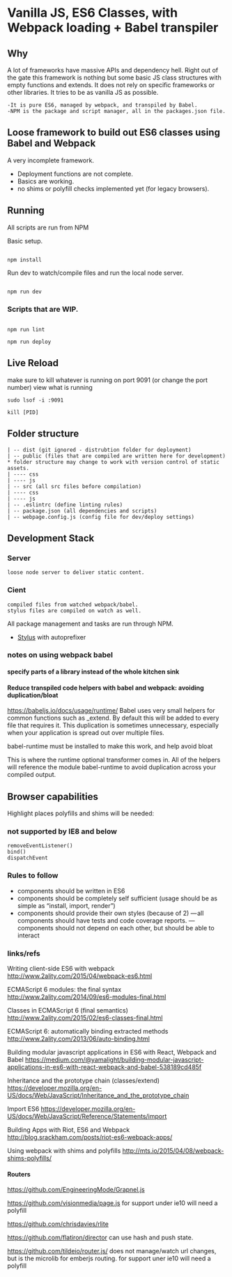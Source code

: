 # Vanilla JS, ES6 Classes, with Webpack loading + Babel transpiler

## Why
A lot of frameworks have massive APIs and dependency hell. Right out of the gate this framework is nothing but some basic JS class structures with empty functions and extends. It does not rely on specific frameworks or other libraries. It tries to be as vanilla JS as possible.
    
    -It is pure ES6, managed by webpack, and transpiled by Babel.
    -NPM is the package and script manager, all in the packages.json file.

## Loose framework to build out ES6 classes using Babel and Webpack

A very incomplete framework. 
- Deployment functions are not complete.
- Basics are working.
- no shims or polyfill checks implemented yet (for legacy browsers).


## Running
All scripts are run from NPM

Basic setup.
```

npm install

```

Run dev to watch/compile files and run the local node server.
```

npm run dev

```

### Scripts that are WIP.
```

npm run lint

npm run deploy

```

## Live Reload
make sure to kill whatever is running on port 9091 (or change the port number)
view what is running

```
sudo lsof -i :9091

kill [PID]
```

## Folder structure
```
| -- dist (git ignored - distrubtion folder for deployment)
| -- public (files that are compiled are written here for development)
* folder structure may change to work with version control of static assets.
| ---- css
| ---- js
| -- src (all src files before compilation)
| ---- css
| ---- js
| -- .eslintrc (define linting rules)
| -- package.json (all dependencies and scripts)
| -- webpage.config.js (config file for dev/deploy settings)
```


## Development Stack

### Server
    loose node server to deliver static content.

### Cient
    compiled files from watched webpack/babel.
    stylus files are compiled on watch as well.

All package management and tasks are run through NPM. 
- [Stylus](learnboost.github.com/stylus/) with autoprefixer

### notes on using webpack babel

#### specify parts of a library instead of the whole kitchen sink

#### Reduce transpiled code helpers with babel and webpack: avoiding duplication/bloat

https://babeljs.io/docs/usage/runtime/
Babel uses very small helpers for common functions such as _extend. By default this will be added to every file that requires it. This duplication is sometimes unnecessary, especially when your application is spread out over multiple files.

babel-runtime must be installed to make this work, and help avoid bloat

This is where the runtime optional transformer comes in. All of the helpers will reference the module babel-runtime to avoid duplication across your compiled output.

## Browser capabilities
Highlight places polyfills and shims will be needed:

### not supported by IE8 and below
    removeEventListener() 
    bind() 
    dispatchEvent


### Rules to follow

- components should be written in ES6
- components should be completely self sufficient (usage should be as simple as “install, import, render”)
- components should provide their own styles (because of 2)
— all components should have tests and code coverage reports.
— components should not depend on each other, but should be able to interact


### links/refs

Writing client-side ES6 with webpack
http://www.2ality.com/2015/04/webpack-es6.html

ECMAScript 6 modules: the final syntax
http://www.2ality.com/2014/09/es6-modules-final.html

Classes in ECMAScript 6 (final semantics)
http://www.2ality.com/2015/02/es6-classes-final.html

ECMAScript 6: automatically binding extracted methods
http://www.2ality.com/2013/06/auto-binding.html

Building modular javascript applications in ES6 with React, Webpack and Babel
https://medium.com/@yamalight/building-modular-javascript-applications-in-es6-with-react-webpack-and-babel-538189cd485f

Inheritance and the prototype chain (classes/extend)
https://developer.mozilla.org/en-US/docs/Web/JavaScript/Inheritance_and_the_prototype_chain

Import ES6
https://developer.mozilla.org/en-US/docs/Web/JavaScript/Reference/Statements/import

Building Apps with Riot, ES6 and Webpack
http://blog.srackham.com/posts/riot-es6-webpack-apps/

Using webpack with shims and polyfills
http://mts.io/2015/04/08/webpack-shims-polyfills/

#### Routers
https://github.com/EngineeringMode/Grapnel.js

https://github.com/visionmedia/page.js
for support under ie10 will need a polyfill

https://github.com/chrisdavies/rlite

https://github.com/flatiron/director
can use hash and push state.

https://github.com/tildeio/router.js/
does not manage/watch url changes, but is the microlib for emberjs routing.
for support uner ie10 will need a polyfill

